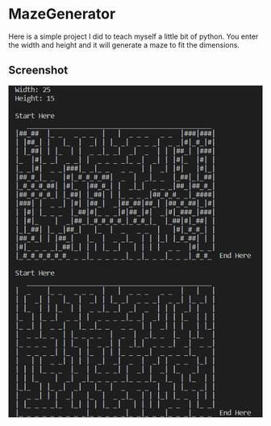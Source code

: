 # MazeGenerator

Here is a simple project I did to teach myself a little bit of python. You enter the width and height and it will generate a maze to fit the dimensions.

## Screenshot

![maze example](https://github.com/williamShuppert/MazeGenerator/blob/main/maze.PNG)
